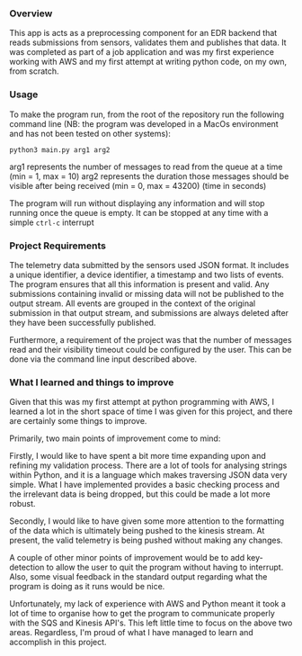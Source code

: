 ### Overview

This app is acts as a preprocessing component for an EDR backend that reads submissions from sensors, validates them and publishes that data. It was completed as part of a job application and was my first experience working with AWS and my first attempt at writing python code, on my own, from scratch.

### Usage

To make the program run, from the root of the repository run the following command line (NB: the program was developed in a MacOs environment and has not been tested on other systems):

`python3 main.py arg1 arg2`

arg1 represents the number of messages to read from the queue at a time (min = 1, max = 10)
arg2 represents the duration those messages should be visible after being received (min = 0, max = 43200) (time in seconds)

The program will run without displaying any information and will stop running once the queue is empty. It can be stopped at any time with a simple `ctrl-c` interrupt

### Project Requirements

The telemetry data submitted by the sensors used JSON format. It includes a unique identifier, a device identifier, a timestamp and two lists of events. The program ensures that all this information is present and valid. Any submissions containing invalid or missing data will not be published to the output stream. All events are grouped in the context of the original submission in that output stream, and submissions are always deleted after they have been successfully published.

Furthermore, a requirement of the project was that the number of messages read and their visibility timeout could be configured by the user. This can be done via the command line input described above.

### What I learned and things to improve

Given that this was my first attempt at python programming with AWS, I learned a lot in the short space of time I was given for this project, and there are certainly some things to improve.

Primarily, two main points of improvement come to mind:

Firstly, I would like to have spent a bit more time expanding upon and refining my validation process. There are a lot of tools for analysing strings within Python, and it is a language which makes traversing JSON data very simple. What I have implemented provides a basic checking process and the irrelevant data is being dropped, but this could be made a lot more robust.

Secondly, I would like to have given some more attention to the formatting of the data which is ultimately being pushed to the kinesis stream. At present, the valid telemetry is being pushed without making any changes.

A couple of other minor points of improvement would be to add key-detection to allow the user to quit the program without having to interrupt. Also, some visual feedback in the standard output regarding what the program is doing as it runs would be nice.

Unfortunately, my lack of experience with AWS and Python meant it took a lot of time to organise how to get the program to communicate properly with the SQS and Kinesis API's. This left little time to focus on the above two areas. Regardless, I'm proud of what I have managed to learn and accomplish in this project.
